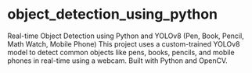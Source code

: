 # object_detection_using_python
Real-time Object Detection using Python and YOLOv8 (Pen, Book, Pencil, Math Watch, Mobile Phone)  This project uses a custom-trained YOLOv8 model to detect common objects like pens, books, pencils, and mobile phones in real-time using a webcam. Built with Python and OpenCV.
